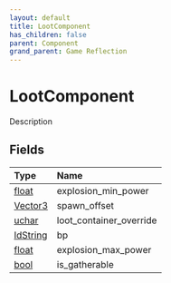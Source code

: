 ```yaml
---
layout: default
title: LootComponent
has_children: false
parent: Component
grand_parent: Game Reflection
---
```

# LootComponent
Description 

## Fields

| Type | Name |
|:----------|:--------------|
| [float](/riftbreaker-wiki/docs/game-reflection/components/float/) | explosion_min_power |
| [Vector3](/riftbreaker-wiki/docs/game-reflection/classes/vector3/) | spawn_offset |
| [uchar](/riftbreaker-wiki/docs/game-reflection/enums/uchar/) | loot_container_override |
| [IdString](/riftbreaker-wiki/docs/game-reflection/components/id_string/) | bp |
| [float](/riftbreaker-wiki/docs/game-reflection/components/float/) | explosion_max_power |
| [bool](/riftbreaker-wiki/docs/game-reflection/components/bool/) | is_gatherable |

